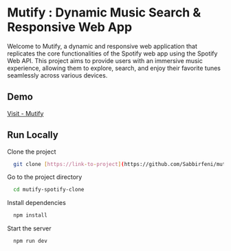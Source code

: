 
# Mutify : Dynamic Music Search & Responsive Web App

Welcome to Mutify, a dynamic and responsive web application that replicates the core functionalities of the Spotify web app using the Spotify Web API. This project aims to provide users with an immersive music experience, allowing them to explore, search, and enjoy their favorite tunes seamlessly across various devices.

## Demo

[Visit - Mutify](https://github.com/Sabbirfeni/mutify-spotify-clone)


## Run Locally

Clone the project

```bash
  git clone [https://link-to-project](https://github.com/Sabbirfeni/mutify-spotify-clone.git](https://github.com/Sabbirfeni/mutify-spotify-clone.git)
```

Go to the project directory

```bash
  cd mutify-spotify-clone
```

Install dependencies

```bash
  npm install
```

Start the server

```bash
  npm run dev
```

